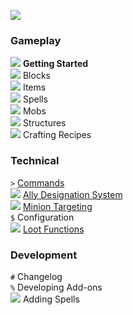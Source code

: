[![](https://i.imgur.com/eR7O3qX.png)](https://github.com/Electroblob77/Wizardry/wiki)
### Gameplay
![](https://github.com/Electroblob77/Wizardry/blob/1.12.2/src/main/resources/assets/ebwizardry/textures/items/wizard_handbook.png) **Getting Started**  
![](https://github.com/Electroblob77/Wizardry/blob/1.12.2/src/main/resources/assets/ebwizardry/textures/items/transportation_stone.png) Blocks  
![](https://github.com/Electroblob77/Wizardry/blob/1.12.2/src/main/resources/assets/ebwizardry/textures/items/wand_master.png) Items  
![](https://github.com/Electroblob77/Wizardry/blob/1.12.2/src/main/resources/assets/ebwizardry/textures/items/spell_book.png) Spells  
![](https://github.com/Electroblob77/Wizardry/blob/1.12.2/src/main/resources/assets/ebwizardry/textures/items/wizard_hat.png) Mobs  
![](https://github.com/Electroblob77/Wizardry/blob/1.12.2/src/main/resources/assets/ebwizardry/textures/items/wizard_boots_sorcery.png) Structures  
![](https://github.com/Electroblob77/Wizardry/blob/1.12.2/src/main/resources/assets/ebwizardry/textures/items/scroll.png) Crafting Recipes  
### Technical
`>` [Commands](https://github.com/Electroblob77/Wizardry/wiki/Commands)  
![](https://github.com/Electroblob77/Wizardry/blob/1.12.2/src/main/resources/assets/ebwizardry/textures/entity/pointer.png) [Ally Designation System](https://github.com/Electroblob77/Wizardry/wiki/Ally-Designation-System)  
![](https://github.com/Electroblob77/Wizardry/blob/1.12.2/src/main/resources/assets/ebwizardry/textures/entity/target_pointer.png) 
[Minion Targeting](https://github.com/Electroblob77/Wizardry/wiki/Minion-Targeting)  
`$` Configuration  
![](https://github.com/Electroblob77/Wizardry/blob/1.12.2/src/main/resources/assets/ebwizardry/textures/items/identification_scroll.png) [Loot Functions](https://github.com/Electroblob77/Wizardry/wiki/Loot-Functions)  
### Development
`#` Changelog  
`%` Developing Add-ons  
![](https://github.com/Electroblob77/Wizardry/blob/1.12.2/src/main/resources/assets/ebwizardry/textures/items/spell_book.png) Adding Spells  